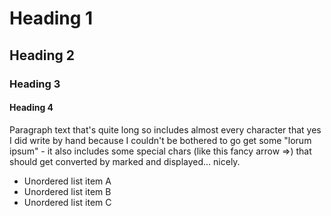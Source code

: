 <part src="header">

# Heading 1
## Heading 2
### Heading 3
#### Heading 4

Paragraph text that's quite long so includes almost every character that yes I did write by hand because I couldn't be bothered to go get some "lorum ipsum" - it also includes some special chars (like this fancy arrow =>) that should get converted by marked and displayed... nicely.

- Unordered list item A
- Unordered list item B
- Unordered list item C

<part src="footer">